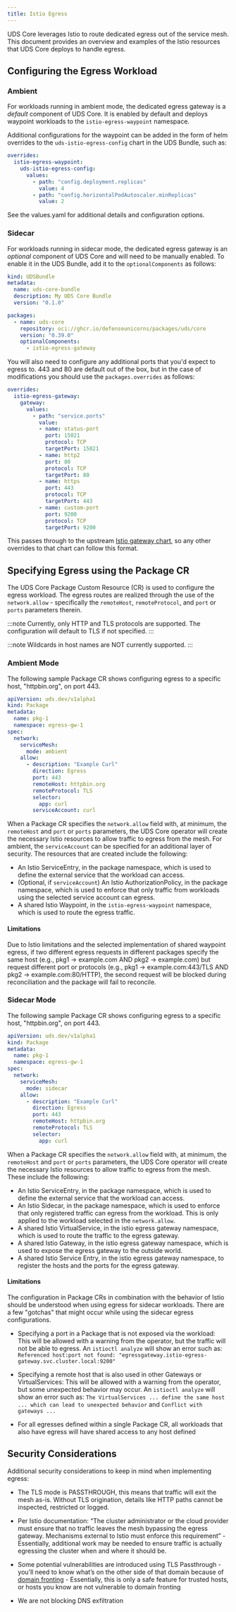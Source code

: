 ```yaml
---
title: Istio Egress
---
```


UDS Core leverages Istio to route dedicated egress out of the service mesh. This document provides an overview and examples of the Istio resources that UDS Core deploys to handle egress.

## Configuring the Egress Workload

### Ambient

For workloads running in ambient mode, the dedicated egress gateway is a *default* component of UDS Core. It is enabled by default and deploys waypoint workloads to the `istio-egress-waypoint` namespace.

Additional configurations for the waypoint can be added in the form of helm overrides to the `uds-istio-egress-config` chart in the UDS Bundle, such as:

```yaml
overrides:
  istio-egress-waypoint:
    uds-istio-egress-config:
      values:
        - path: "config.deployment.replicas"
          value: 4
        - path: "config.horizontalPodAutoscaler.minReplicas"
          value: 2
```

See the values.yaml for additional details and configuration options.

### Sidecar

For workloads running in sidecar mode, the dedicated egress gateway is an *optional* component of UDS Core and will need to be manually enabled. To enable it in the UDS Bundle, add it to the `optionalComponents` as follows:

```yaml
kind: UDSBundle
metadata:
  name: uds-core-bundle
  description: My UDS Core Bundle
  version: "0.1.0"

packages:
  - name: uds-core
    repository: oci://ghcr.io/defenseunicorns/packages/uds/core
    version: "0.39.0"
    optionalComponents:
      - istio-egress-gateway
```

You will also need to configure any additional ports that you'd expect to egress to. 443 and 80 are default out of the box, but in the case of modifications you should use the `packages.overrides` as follows:

```yaml
overrides:
  istio-egress-gateway:
    gateway:
      values:
        - path: "service.ports"
          value:
          - name: status-port
            port: 15021
            protocol: TCP
            targetPort: 15021
          - name: http2
            port: 80
            protocol: TCP
            targetPort: 80
          - name: https
            port: 443
            protocol: TCP
            targetPort: 443
          - name: custom-port
            port: 9200
            protocol: TCP
            targetPort: 9200
```

This passes through to the upstream [Istio gateway chart](https://github.com/istio/istio/tree/master/manifests/charts/gateway), so any other overrides to that chart can follow this format.

## Specifying Egress using the Package CR

The UDS Core Package Custom Resource (CR) is used to configure the egress workload. The egress routes are realized through the use of the `network.allow` - specifically the `remoteHost`, `remoteProtocol`, and `port` or `ports` parameters therein.

:::note
Currently, only HTTP and TLS protocols are supported. The configuration will default to TLS if not specified.
:::

:::note
Wildcards in host names are NOT currently supported.
:::

### Ambient Mode

The following sample Package CR shows configuring egress to a specific host, "httpbin.org", on port 443. 

```yaml
apiVersion: uds.dev/v1alpha1
kind: Package
metadata:
  name: pkg-1
  namespace: egress-gw-1
spec:
  network:
    serviceMesh:
      mode: ambient
    allow:
      - description: "Example Curl"
        direction: Egress
        port: 443
        remoteHost: httpbin.org
        remoteProtocol: TLS
        selector:
          app: curl
        serviceAccount: curl
```

When a Package CR specifies the `network.allow` field with, at minimum, the `remoteHost` and `port` or `ports` parameters, the UDS Core operator will create the necessary Istio resources to allow traffic to egress from the mesh. For ambient, the `serviceAccount` can be specified for an additional layer of security. The resources that are created include the following:
* An Istio ServiceEntry, in the package namespace, which is used to define the external service that the workload can access.
* (Optional, if `serviceAccount`) An Istio AuthorizationPolicy, in the package namespace, which is used to enforce that only traffic from workloads using the selected service account can egress.
* A shared Istio Waypoint, in the `istio-egress-waypoint` namespace, which is used to route the egress traffic.

#### Limitations

Due to Istio limitations and the selected implementation of shared waypoint egress, if two different egress requests in different packages specify the same host (e.g., pkg1 -> example.com AND pkg2 -> example.com) but request different port or protocols (e.g., pkg1 -> example.com:443/TLS AND pkg2 -> example.com:80/HTTP), the second request will be blocked during reconciliation and the package will fail to reconcile.

### Sidecar Mode

The following sample Package CR shows configuring egress to a specific host, "httpbin.org", on port 443. 

```yaml
apiVersion: uds.dev/v1alpha1
kind: Package
metadata:
  name: pkg-1
  namespace: egress-gw-1
spec:
  network:
    serviceMesh:
      mode: sidecar
    allow:
      - description: "Example Curl"
        direction: Egress
        port: 443
        remoteHost: httpbin.org
        remoteProtocol: TLS
        selector:
          app: curl
```

When a Package CR specifies the `network.allow` field with, at minimum, the `remoteHost` and `port` or `ports` parameters, the UDS Core operator will create the necessary Istio resources to allow traffic to egress from the mesh. These include the following:
* An Istio ServiceEntry, in the package namespace, which is used to define the external service that the workload can access.
* An Istio Sidecar, in the package namespace, which is used to enforce that only registered traffic can egress from the workload. This is only applied to the workload selected in the `network.allow`.
* A shared Istio VirtualService, in the istio egress gateway namespace, which is used to route the traffic to the egress gateway.
* A shared Istio Gateway, in the istio egress gateway namespace, which is used to expose the egress gateway to the outside world.
* A shared Istio Service Entry, in the istio egress gateway namespace, to register the hosts and the ports for the egress gateway.

#### Limitations

The configuration in Package CRs in combination with the behavior of Istio should be understood when using egress for sidecar workloads. There are a few "gotchas" that might occur while using the sidecar egress configurations.

* Specifying a port in a Package that is not exposed via the workload: This will be allowed with a warning from the operator, but the traffic will not be able to egress. An `istioctl analyze` will show an error such as: `Referenced host:port not found: "egressgateway.istio-egress-gateway.svc.cluster.local:9200"`

* Specifying a remote host that is also used in other Gateways or VirtualServices: This will be allowed with a warning from the operator, but some unexpected behavior may occur. An `istioctl analyze` will show an error such as: `The VirtualServices ... define the same host ... which can lead to unexpected behavior` and `Conflict with gateways ...`

* For all egresses defined within a single Package CR, all workloads that also have egress will have shared access to any host defined

## Security Considerations

Additional security considerations to keep in mind when implementing egress:

* The TLS mode is PASSTHROUGH, this means that traffic will exit the mesh as-is. Without TLS origination, details like HTTP paths cannot be inspected, restricted or logged.

* Per Istio documentation: “The cluster administrator or the cloud provider must ensure that no traffic leaves the mesh bypassing the egress gateway. Mechanisms external to Istio must enforce this requirement” - Essentially, additional work may be needed to ensure traffic is actually egressing the cluster when and where it should be.

* Some potential vulnerabilities are introduced using TLS Passthrough - you’ll need to know what’s on the other side of that domain because of [domain fronting](https://en.wikipedia.org/wiki/Domain_fronting) - Essentially, this is only a safe feature for trusted hosts, or hosts you know are not vulnerable to domain fronting

* We are not blocking DNS exfiltration
